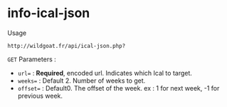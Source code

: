 # info-ical-json

Usage

`http://wildgoat.fr/api/ical-json.php?`

`GET` Parameters :

 - `url=` : **Required**, encoded url. Indicates which Ical to target.
 - `weeks=` : Default 2. Number of weeks to get.
 - `offset=` : Default0. The offset of the week. ex : 1 for next week, -1 for previous week.